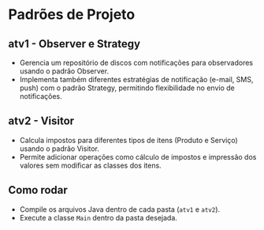 # Padrões de Projeto

## atv1 - Observer e Strategy
- Gerencia um repositório de discos com notificações para observadores usando o padrão Observer.  
- Implementa também diferentes estratégias de notificação (e-mail, SMS, push) com o padrão Strategy, permitindo flexibilidade no envio de notificações.

## atv2 - Visitor
- Calcula impostos para diferentes tipos de itens (Produto e Serviço) usando o padrão Visitor.  
- Permite adicionar operações como cálculo de impostos e impressão dos valores sem modificar as classes dos itens.

## Como rodar
- Compile os arquivos Java dentro de cada pasta (`atv1` e `atv2`).
- Execute a classe `Main` dentro da pasta desejada.

